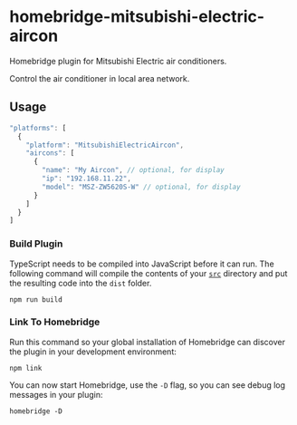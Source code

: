 # homebridge-mitsubishi-electric-aircon

Homebridge plugin for Mitsubishi Electric air conditioners.

Control the air conditioner in local area network.


## Usage

```js
"platforms": [
  {
    "platform": "MitsubishiElectricAircon",
    "aircons": [
      {
        "name": "My Aircon", // optional, for display
        "ip": "192.168.11.22",
        "model": "MSZ-ZW5620S-W" // optional, for display
      }
    ]
  }
]
```

### Build Plugin

TypeScript needs to be compiled into JavaScript before it can run. The following command will compile the contents of your [`src`](./src) directory and put the resulting code into the `dist` folder.

```shell
npm run build
```

### Link To Homebridge

Run this command so your global installation of Homebridge can discover the plugin in your development environment:

```shell
npm link
```

You can now start Homebridge, use the `-D` flag, so you can see debug log messages in your plugin:

```shell
homebridge -D
```